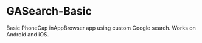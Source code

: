 # GASearch-Basic
Basic PhoneGap inAppBrowser app using custom Google search. Works on Android and iOS.
